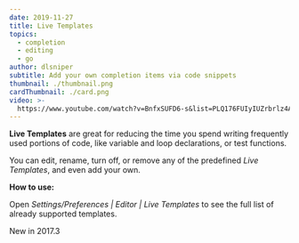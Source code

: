 ```yaml
---
date: 2019-11-27
title: Live Templates
topics:
  - completion
  - editing
  - go
author: dlsniper
subtitle: Add your own completion items via code snippets
thumbnail: ./thumbnail.png
cardThumbnail: ./card.png
video: >-
  https://www.youtube.com/watch?v=BnfxSUFD6-s&list=PLQ176FUIyIUZrbrlz4AY1V8VzBJKZyVlW&index=53
---
```

**Live Templates** are great for reducing the time you spend writing
frequently used portions of code, like variable and loop declarations, 
or test functions.

You can edit, rename, turn off, or remove any of the predefined
_Live Templates_, and even add your own.

**How to use:**

Open _Settings/Preferences | Editor | Live Templates_ to see the full list
of already supported templates.

<span class="tag is-rounded">New in 2017.3</span>
